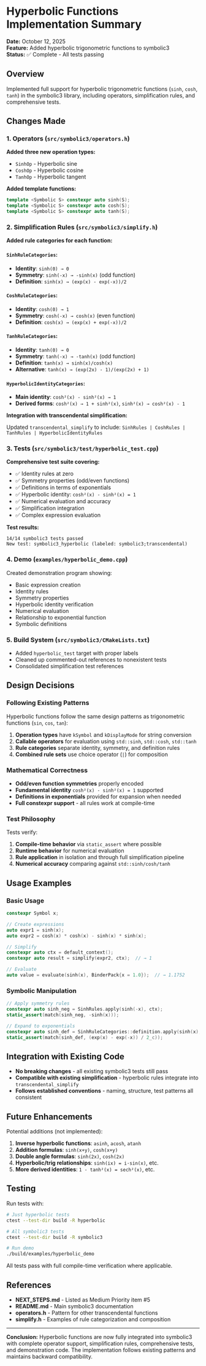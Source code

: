 # Hyperbolic Functions Implementation Summary

**Date:** October 12, 2025  
**Feature:** Added hyperbolic trigonometric functions to symbolic3  
**Status:** ✅ Complete - All tests passing

## Overview

Implemented full support for hyperbolic trigonometric functions (`sinh`, `cosh`, `tanh`) in the symbolic3 library, including operators, simplification rules, and comprehensive tests.

## Changes Made

### 1. Operators (`src/symbolic3/operators.h`)

**Added three new operation types:**

- `SinhOp` - Hyperbolic sine
- `CoshOp` - Hyperbolic cosine  
- `TanhOp` - Hyperbolic tangent

**Added template functions:**

```cpp
template <Symbolic S> constexpr auto sinh(S);
template <Symbolic S> constexpr auto cosh(S);
template <Symbolic S> constexpr auto tanh(S);
```

### 2. Simplification Rules (`src/symbolic3/simplify.h`)

**Added rule categories for each function:**

#### `SinhRuleCategories`:
- **Identity**: `sinh(0) → 0`
- **Symmetry**: `sinh(-x) → -sinh(x)` (odd function)
- **Definition**: `sinh(x) → (exp(x) - exp(-x))/2`

#### `CoshRuleCategories`:
- **Identity**: `cosh(0) → 1`
- **Symmetry**: `cosh(-x) → cosh(x)` (even function)
- **Definition**: `cosh(x) → (exp(x) + exp(-x))/2`

#### `TanhRuleCategories`:
- **Identity**: `tanh(0) → 0`
- **Symmetry**: `tanh(-x) → -tanh(x)` (odd function)
- **Definition**: `tanh(x) → sinh(x)/cosh(x)`
- **Alternative**: `tanh(x) → (exp(2x) - 1)/(exp(2x) + 1)`

#### `HyperbolicIdentityCategories`:
- **Main identity**: `cosh²(x) - sinh²(x) → 1`
- **Derived forms**: `cosh²(x) → 1 + sinh²(x)`, `sinh²(x) → cosh²(x) - 1`

**Integration with transcendental simplification:**

Updated `transcendental_simplify` to include: `SinhRules | CoshRules | TanhRules | HyperbolicIdentityRules`

### 3. Tests (`src/symbolic3/test/hyperbolic_test.cpp`)

**Comprehensive test suite covering:**

- ✅ Identity rules at zero
- ✅ Symmetry properties (odd/even functions)
- ✅ Definitions in terms of exponentials
- ✅ Hyperbolic identity: `cosh²(x) - sinh²(x) = 1`
- ✅ Numerical evaluation and accuracy
- ✅ Simplification integration
- ✅ Complex expression evaluation

**Test results:**
```
14/14 symbolic3 tests passed
New test: symbolic3_hyperbolic (labeled: symbolic3;transcendental)
```

### 4. Demo (`examples/hyperbolic_demo.cpp`)

Created demonstration program showing:
- Basic expression creation
- Identity rules
- Symmetry properties  
- Hyperbolic identity verification
- Numerical evaluation
- Relationship to exponential function
- Symbolic definitions

### 5. Build System (`src/symbolic3/CMakeLists.txt`)

- Added `hyperbolic_test` target with proper labels
- Cleaned up commented-out references to nonexistent tests
- Consolidated simplification test references

## Design Decisions

### Following Existing Patterns

Hyperbolic functions follow the same design patterns as trigonometric functions (`sin`, `cos`, `tan`):

1. **Operation types** have `kSymbol` and `kDisplayMode` for string conversion
2. **Callable operators** for evaluation using `std::sinh`, `std::cosh`, `std::tanh`
3. **Rule categories** separate identity, symmetry, and definition rules
4. **Combined rule sets** use choice operator (`|`) for composition

### Mathematical Correctness

- **Odd/even function symmetries** properly encoded
- **Fundamental identity** `cosh²(x) - sinh²(x) = 1` supported
- **Definitions in exponentials** provided for expansion when needed
- **Full constexpr support** - all rules work at compile-time

### Test Philosophy

Tests verify:
1. **Compile-time behavior** via `static_assert` where possible
2. **Runtime behavior** for numerical evaluation
3. **Rule application** in isolation and through full simplification pipeline
4. **Numerical accuracy** comparing against `std::sinh/cosh/tanh`

## Usage Examples

### Basic Usage

```cpp
constexpr Symbol x;

// Create expressions
auto expr1 = sinh(x);
auto expr2 = cosh(x) * cosh(x) - sinh(x) * sinh(x);

// Simplify
constexpr auto ctx = default_context();
constexpr auto result = simplify(expr2, ctx);  // → 1

// Evaluate
auto value = evaluate(sinh(x), BinderPack{x = 1.0});  // → 1.1752
```

### Symbolic Manipulation

```cpp
// Apply symmetry rules
constexpr auto sinh_neg = SinhRules.apply(sinh(-x), ctx);
static_assert(match(sinh_neg, -sinh(x)));

// Expand to exponentials
constexpr auto sinh_def = SinhRuleCategories::definition.apply(sinh(x), ctx);
static_assert(match(sinh_def, (exp(x) - exp(-x)) / 2_c));
```

## Integration with Existing Code

- **No breaking changes** - all existing symbolic3 tests still pass
- **Compatible with existing simplification** - hyperbolic rules integrate into `transcendental_simplify`
- **Follows established conventions** - naming, structure, test patterns all consistent

## Future Enhancements

Potential additions (not implemented):

1. **Inverse hyperbolic functions**: `asinh`, `acosh`, `atanh`
2. **Addition formulas**: `sinh(x+y)`, `cosh(x+y)`
3. **Double angle formulas**: `sinh(2x)`, `cosh(2x)`
4. **Hyperbolic/trig relationships**: `sinh(ix) = i·sin(x)`, etc.
5. **More derived identities**: `1 - tanh²(x) = sech²(x)`, etc.

## Testing

Run tests with:
```bash
# Just hyperbolic tests
ctest --test-dir build -R hyperbolic

# All symbolic3 tests
ctest --test-dir build -R symbolic3

# Run demo
./build/examples/hyperbolic_demo
```

All tests pass with full compile-time verification where applicable.

## References

- **NEXT_STEPS.md** - Listed as Medium Priority item #5
- **README.md** - Main symbolic3 documentation
- **operators.h** - Pattern for other transcendental functions
- **simplify.h** - Examples of rule categorization and composition

---

**Conclusion:** Hyperbolic functions are now fully integrated into symbolic3 with complete operator support, simplification rules, comprehensive tests, and demonstration code. The implementation follows existing patterns and maintains backward compatibility.
